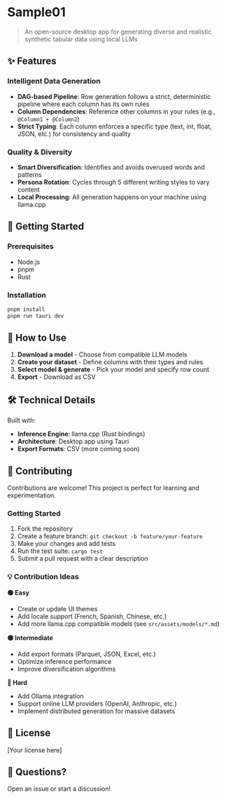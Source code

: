 # Sample01

> An open-source desktop app for generating diverse and realistic synthetic tabular data using local LLMs

## ✨ Features

### Intelligent Data Generation

- **DAG-based Pipeline**: Row generation follows a strict, deterministic pipeline where each column has its own rules
- **Column Dependencies**: Reference other columns in your rules (e.g., `@Column1 + @Column2`)
- **Strict Typing**: Each column enforces a specific type (text, int, float, JSON, etc.) for consistency and quality

### Quality & Diversity

- **Smart Diversification**: Identifies and avoids overused words and patterns
- **Persona Rotation**: Cycles through 5 different writing styles to vary content
- **Local Processing**: All generation happens on your machine using llama.cpp

## 🚀 Getting Started

### Prerequisites

- Node.js
- pnpm
- Rust

### Installation

```bash
pnpm install
pnpm run tauri dev
```

## 📖 How to Use

1. **Download a model** - Choose from compatible LLM models
2. **Create your dataset** - Define columns with their types and rules
3. **Select model & generate** - Pick your model and specify row count
4. **Export** - Download as CSV

## 🛠️ Technical Details

Built with:

- **Inference Engine**: llama.cpp (Rust bindings)
- **Architecture**: Desktop app using Tauri
- **Export Formats**: CSV (more coming soon)

## 🤝 Contributing

Contributions are welcome! This project is perfect for learning and experimentation.

### Getting Started

1. Fork the repository
2. Create a feature branch: `git checkout -b feature/your-feature`
3. Make your changes and add tests
4. Run the test suite: `cargo test`
5. Submit a pull request with a clear description

### 💡 Contribution Ideas

**🟢 Easy**

- Create or update UI themes
- Add locale support (French, Spanish, Chinese, etc.)
- Add more llama.cpp compatible models (see `src/assets/models/*.md`)

**🟡 Intermediate**

- Add export formats (Parquet, JSON, Excel, etc.)
- Optimize inference performance
- Improve diversification algorithms

**🔴 Hard**

- Add Ollama integration
- Support online LLM providers (OpenAI, Anthropic, etc.)
- Implement distributed generation for massive datasets

## 📝 License

[Your license here]

## 💬 Questions?

Open an issue or start a discussion!
